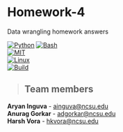 # Homework-4
Data wrangling homework answers

[![Python](https://img.shields.io/badge/Python-3.13-blue?style=for-the-badge&logo=python&logoColor=blue)](https://docs.python.org/3.13/whatsnew/3.13.html)
[![Bash](https://img.shields.io/badge/Bash-5.1-green?style=for-the-badge&logo=gnu-bash&logoColor=white)](https://www.gnu.org/software/bash/)  
[![MIT](https://img.shields.io/badge/License-MIT-red?style=for-the-badge)](https://opensource.org/license/mit)  
[![Linux](https://img.shields.io/badge/Platform-Linux-yellow?style=for-the-badge&logo=linux&logoColor=blue)](https://www.linux.org/)  
[![Build](https://img.shields.io/github/actions/workflow/status/CSC510-YTS/HW1/python-app.yml?style=for-the-badge&logo=pytest&logoColor=green)](https://github.com/CSC510SEFALL2024/Homework1/actions/workflows/pylint.yml)

> ## Team members
**Aryan Inguva** - ainguva@ncsu.edu <br />
**Anurag Gorkar** - adgorkar@ncsu.edu <br />
**Harsh Vora** - hkvora@ncsu.edu <br />

